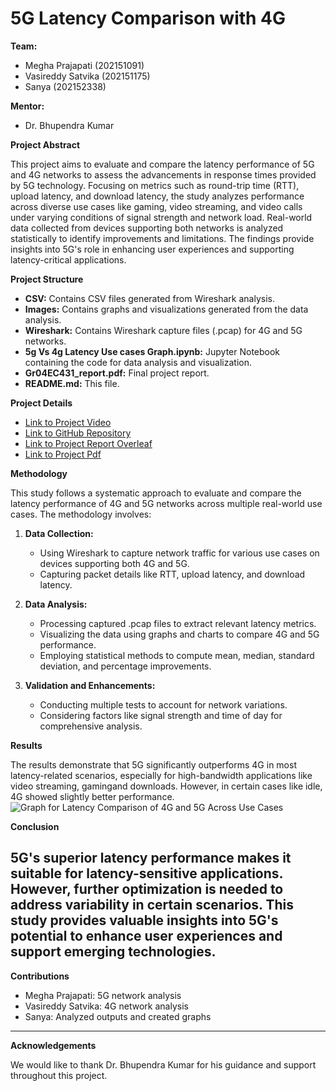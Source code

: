 # 5G Latency Comparison with 4G

**Team:**
* Megha Prajapati (202151091)
* Vasireddy Satvika (202151175)
* Sanya (202152338)

**Mentor:**
* Dr. Bhupendra Kumar

**Project Abstract**

This project aims to evaluate and compare the latency performance of 5G and 4G networks to assess the advancements in response times provided by 5G technology. Focusing on metrics such as round-trip time (RTT), upload latency, and download latency, the study analyzes performance across diverse use cases like gaming, video streaming, and video calls under varying conditions of signal strength and network load. Real-world data collected from devices supporting both networks is analyzed statistically to identify improvements and limitations. The findings provide insights into 5G's role in enhancing user experiences and supporting latency-critical applications.

**Project Structure**

* **CSV:** Contains CSV files generated from Wireshark analysis.
* **Images:** Contains graphs and visualizations generated from the data analysis.
* **Wireshark:** Contains Wireshark capture files (.pcap) for 4G and 5G networks.
* **5g Vs 4g Latency Use cases Graph.ipynb:** Jupyter Notebook containing the code for data analysis and visualization.
* **Gr04EC431_report.pdf:** Final project report.
* **README.md:** This file.

**Project Details**
* [Link to Project Video](https://drive.google.com/drive/folders/161ArB0oiu2vUooYZYLCOMglWWCVfffRn) 
* [Link to GitHub Repository](https://github.com/IIITV-5G-and-Edge-Computing-Activity/5G-Latency-Comparison-with-4G)
* [Link to Project Report Overleaf](https://www.overleaf.com/read/yvytpmhmgysq#0e3191)
* [Link to Project Pdf](https://github.com/IIITV-5G-and-Edge-Computing-Activity/5G-Latency-Comparison-with-4G/blob/main/Gr04EC431_report.pdf)

**Methodology**

This study follows a systematic approach to evaluate and compare the latency performance of 4G and 5G networks across multiple real-world use cases. The methodology involves:

1. **Data Collection:**
   * Using Wireshark to capture network traffic for various use cases on devices supporting both 4G and 5G.
   * Capturing packet details like RTT, upload latency, and download latency.

2. **Data Analysis:**
   * Processing captured .pcap files to extract relevant latency metrics.
   * Visualizing the data using graphs and charts to compare 4G and 5G performance.
   * Employing statistical methods to compute mean, median, standard deviation, and percentage improvements.

3. **Validation and Enhancements:**
   * Conducting multiple tests to account for network variations.
   * Considering factors like signal strength and time of day for comprehensive analysis.

**Results**

The results demonstrate that 5G significantly outperforms 4G in most latency-related scenarios, especially for high-bandwidth applications like video streaming, gamingand downloads. However, in certain cases like idle, 4G showed slightly better performance.
![Graph for Latency Comparison of 4G and 5G Across Use Cases](https://github.com/user-attachments/assets/9d1bc813-e2ef-49f5-b259-89fda63a788e)


**Conclusion**

5G's superior latency performance makes it suitable for latency-sensitive applications. However, further optimization is needed to address variability in certain scenarios. This study provides valuable insights into 5G's potential to enhance user experiences and support emerging technologies.
---

**Contributions**

* Megha Prajapati: 5G network analysis
* Vasireddy Satvika: 4G network analysis
* Sanya: Analyzed outputs and created graphs

---
**Acknowledgements**

We would like to thank Dr. Bhupendra Kumar for his guidance and support throughout this project.


